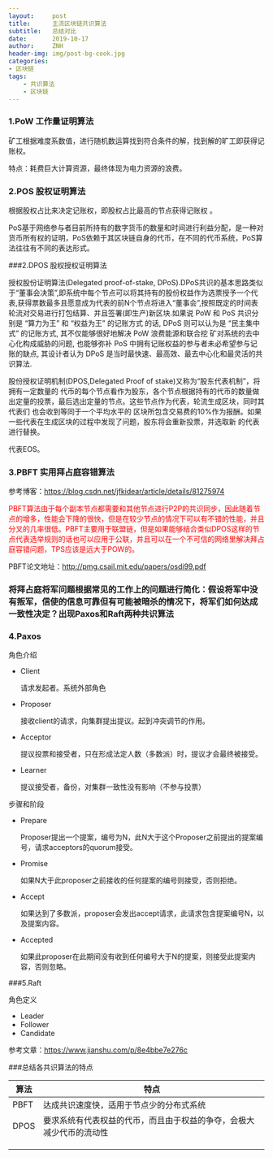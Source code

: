 ```yaml
---
layout:     post
title:      主流区块链共识算法
subtitle:   总结对比
date:       2019-10-17
author:     ZNH
header-img: img/post-bg-cook.jpg
categories:	
- 区块链
tags:
    - 共识算法
    - 区块链
---
```


### 1.PoW  工作量证明算法

矿工根据难度系数值，进行随机数运算找到符合条件的解，找到解的旷工即获得记账权。

特点：耗费巨大计算资源，最终体现为电力资源的浪费。

### 2.POS 股权证明算法

根据股权占比来决定记账权，即股权占比最高的节点获得记账权 。

PoS基于网络参与者目前所持有的数字货币的数量和时间进行利益分配，是一种对货币所有权的证明，PoS依赖于其区块链自身的代币，在不同的代币系统，PoS算法往往有不同的表达形式。

###2.DPOS 股权授权证明算法

授权股份证明算法(Delegated proof-of-stake, DPoS).DPoS共识的基本思路类似于“董事会决策”,即系统中每个节点可以将其持有的股份权益作为选票授予一个代表,获得票数最多且愿意成为代表的前N个节点将进入“董事会”,按照既定的时间表轮流对交易进行打包结算、并且签署(即生产)新区块.如果说 PoW 和 PoS 共识分别是 “算力为王” 和 “权益为王” 的记账方式 的话, DPoS 则可以认为是 “民主集中式” 的记账方式, 其不仅能够很好地解决 PoW 浪费能源和联合挖 矿对系统的去中心化构成威胁的问题, 也能够弥补 PoS 中拥有记账权益的参与者未必希望参与记账的缺点, 其设计者认为 DPoS 是当时最快速、最高效、最去中心化和最灵活的共识算法.

股份授权证明机制(DPOS,Delegated Proof of stake)又称为“股东代表机制”，将拥有一定数量的 代币的每个节点看作为股东，各个节点根据持有的代币的数量做出定量的投票，最后选出定量的节点。这些节点作为代表，轮流生成区块，同时其代表们 也会收到等同于一个平均水平的 区块所包含交易费的10%作为报酬。如果一些代表在生成区块的过程中发现了问题，股东将会重新投票，并选取新 的代表进行替换。

代表EOS。

### 3.PBFT 实用拜占庭容错算法

参考博客：https://blog.csdn.net/jfkidear/article/details/81275974

<p style="color:red;">PBFT算法由于每个副本节点都需要和其他节点进行P2P的共识同步，因此随着节点的增多，性能会下降的很快，但是在较少节点的情况下可以有不错的性能，并且分叉的几率很低。PBFT主要用于联盟链，但是如果能够结合类似DPOS这样的节点代表选举规则的话也可以应用于公联，并且可以在一个不可信的网络里解决拜占庭容错问题，TPS应该是远大于POW的。</p>


PBFT论文地址：http://pmg.csail.mit.edu/papers/osdi99.pdf

### 	将拜占庭将军问题根据常见的工作上的问题进行简化：假设将军中没有叛军，信使的信息可靠但有可能被暗杀的情况下，将军们如何达成一致性决定？出现Paxos和Raft两种共识算法

### 4.Paxos

角色介绍

- Client

  请求发起者。系统外部角色

- Proposer

  接收client的请求，向集群提出提议。起到冲突调节的作用。

- Acceptor

  提议投票和接受者，只在形成法定人数（多数派）时，提议才会最终被接受。

- Learner

  提议接受者，备份，对集群一致性没有影响（不参与投票）

步骤和阶段

- Prepare

  Proposer提出一个提案，编号为N，此N大于这个Proposer之前提出的提案编号，请求acceptors的quorum接受。

- Promise

  如果N大于此proposer之前接收的任何提案的编号则接受，否则拒绝。

- Accept

  如果达到了多数派，proposer会发出accept请求，此请求包含提案编号N，以及提案内容。

- Accepted

  如果此proposer在此期间没有收到任何编号大于N的提案，则接受此提案内容，否则忽略。

###5.Raft

角色定义

- Leader
- Follower
- Candidate

参考文章：https://www.jianshu.com/p/8e4bbe7e276c



###总结各共识算法的特点

| 算法 | 特点                                                         |
| ---- | ------------------------------------------------------------ |
| PBFT | 达成共识速度快，适用于节点少的分布式系统                     |
| DPOS | 要求系统有代表权益的代币，而且由于权益的争夺，会极大减少代币的流动性 |
|      |                                                              |
|      |                                                              |
|      |                                                              |

